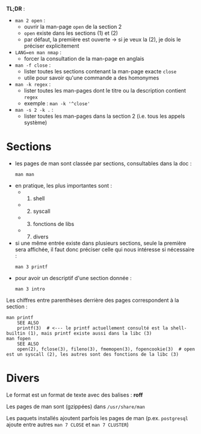 **TL;DR** :

- `man 2 open` :
    - ouvrir la man-page `open` de la section 2
    - `open` existe dans les sections (1) et (2)
    - par défaut, la première est ouverte -> si je veux la (2), je dois le préciser explicitement
- `LANG=en man nmap` :
    - forcer la consultation de la man-page en anglais
- `man -f close` :
    - lister toutes les sections contenant la man-page exacte `close`
    - utile pour savoir qu'une commande a des homonymes
- `man -k regex` :
    - lister toutes les man-pages dont le titre ou la description contient `regex`
    - exemple : `man -k '^close'`
- `man -s 2 -k .`  :
    - lister toutes les man-pages dans la section 2 (i.e. tous les appels système)

# Sections

- les pages de man sont classée par sections, consultables dans la doc :
    ```
    man man
    ```
- en pratique, les plus importantes sont :
    - 1. shell
    - 2. syscall
    - 3. fonctions de libs
    - 7. divers
- si une même entrée existe dans plusieurs sections, seule la première sera affichée, il faut donc préciser celle qui nous intéresse si nécessaire :
    ```
    man 3 printf
    ```
- pour avoir un descriptif d'une section donnée :
    ```
    man 3 intro
    ```

Les chiffres entre parenthèses derrière des pages correspondent à la section :

```
man printf
    SEE ALSO
    printf(3)  # <--- le printf actuellement consulté est la shell-builtin (1), mais printf existe aussi dans la libc (3)
man fopen
    SEE ALSO
    open(2), fclose(3), fileno(3), fmemopen(3), fopencookie(3)  # open est un syscall (2), les autres sont des fonctions de la libc (3)
```


# Divers

Le format est un format de texte avec des balises : **roff**

Les pages de man sont (gzippées) dans `/usr/share/man`

Les paquets installés ajoutent parfois les pages de man (p.ex. `postgresql` ajoute entre autres `man 7 CLOSE` et `man 7 CLUSTER`)

